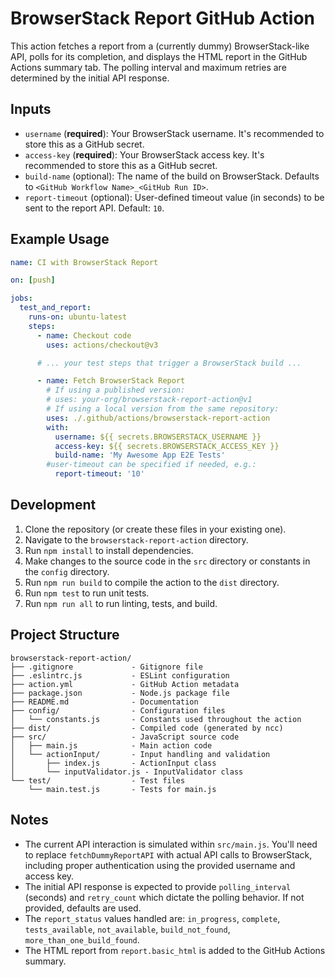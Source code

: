 # BrowserStack Report GitHub Action

This action fetches a report from a (currently dummy) BrowserStack-like API, polls for its completion, and displays the HTML report in the GitHub Actions summary tab.
The polling interval and maximum retries are determined by the initial API response.

## Inputs

-   `username` (**required**): Your BrowserStack username.
    It's recommended to store this as a GitHub secret.
-   `access-key` (**required**): Your BrowserStack access key.
    It's recommended to store this as a GitHub secret.
-   `build-name` (optional): The name of the build on BrowserStack.
    Defaults to `<GitHub Workflow Name>_<GitHub Run ID>`.
-   `report-timeout` (optional): User-defined timeout value (in seconds) to be sent to the report API.
    Default: `10`.

## Example Usage

```yaml
name: CI with BrowserStack Report

on: [push]

jobs:
  test_and_report:
    runs-on: ubuntu-latest
    steps:
      - name: Checkout code
        uses: actions/checkout@v3

      # ... your test steps that trigger a BrowserStack build ...

      - name: Fetch BrowserStack Report
        # If using a published version:
        # uses: your-org/browserstack-report-action@v1 
        # If using a local version from the same repository:
        uses: ./.github/actions/browserstack-report-action
        with:
          username: ${{ secrets.BROWSERSTACK_USERNAME }}
          access-key: ${{ secrets.BROWSERSTACK_ACCESS_KEY }}
          build-name: 'My Awesome App E2E Tests'
        #user-timeout can be specified if needed, e.g.:
          report-timeout: '10'
```

## Development

1. Clone the repository (or create these files in your existing one).
2. Navigate to the `browserstack-report-action` directory.
3. Run `npm install` to install dependencies.
4. Make changes to the source code in the `src` directory or constants in the `config` directory.
5. Run `npm run build` to compile the action to the `dist` directory.
6. Run `npm test` to run unit tests.
7. Run `npm run all` to run linting, tests, and build.

## Project Structure

```
browserstack-report-action/
├── .gitignore             - Gitignore file
├── .eslintrc.js           - ESLint configuration
├── action.yml             - GitHub Action metadata
├── package.json           - Node.js package file
├── README.md              - Documentation
├── config/                - Configuration files
│   └── constants.js       - Constants used throughout the action
├── dist/                  - Compiled code (generated by ncc)
├── src/                   - JavaScript source code
│   ├── main.js            - Main action code
│   └── actionInput/       - Input handling and validation
│       ├── index.js       - ActionInput class
│       └── inputValidator.js - InputValidator class
└── test/                  - Test files
    └── main.test.js       - Tests for main.js
```

## Notes

-   The current API interaction is simulated within `src/main.js`. You'll need to replace `fetchDummyReportAPI` with actual API calls to BrowserStack, including proper authentication using the provided username and access key.
-   The initial API response is expected to provide `polling_interval` (seconds) and `retry_count` which dictate the polling behavior. If not provided, defaults are used.
-   The `report_status` values handled are: `in_progress`, `complete`, `tests_available`, `not_available`, `build_not_found`, `more_than_one_build_found`.
-   The HTML report from `report.basic_html` is added to the GitHub Actions summary.
